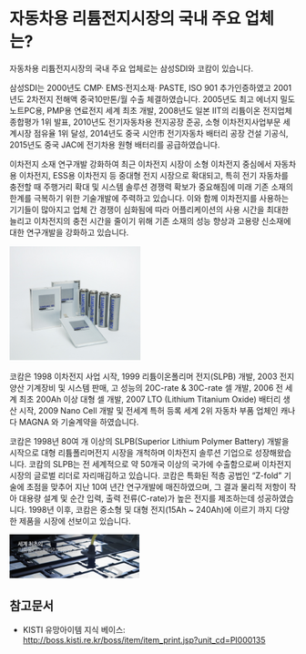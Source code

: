 # 자동차용 리튬전지시장의 국내 주요 업체는?

자동차용 리튬전지시장의 국내 주요 업체로는 삼성SDI와 코캄이 있습니다. 

삼성SDI는 
2000년도 CMP· EMS·전지소재· PASTE, ISO 901 추가인증하였고 
2001년도 2차전지 전해액 중국10만톤/월 수출 체결하였습니다. 
2005년도 최고 에너지 밀도 노트PC용, PMP용 연료전지 세계 최초 개발, 
2008년도 일본 IIT의 리튬이온 전지업체 종합평가 1위 발표,
2010년도 전기자동차용 전지공장 준공,
소형 이차전지사업부문 세계시장 점유율 1위 달성,
2014년도 중국 시안市 전기자동차 배터리 공장 건설 기공식, 
2015년도 중국 JAC에 전기차용 원형 배터리를 공급하였습니다. 

이차전지 소재 연구개발 강화하여 최근 이차전지 시장이 소형 이차전지 중심에서 자동차용 이차전지, ESS용 이차전지 등 
중대형 전지 시장으로 확대되고, 특히 전기 자동차를 충전할 때 주행거리 확대 및 시스템 솔루션 경쟁력 확보가 
중요해짐에 미래 기존 소재의 한계를 극복하기 위한 기술개발에 주력하고 있습니다. 이와 함께 이차전지를 사용하는 기기들이 
많아지고 업체 간 경쟁이 심화됨에 따라 어플리케이션의 사용 시간을 최대한 늘리고 이차전지의 충전 시간을 줄이기 위해 
기존 소재의 성능 향상과 고용량 신소재에 대한 연구개발을 강화하고 있습니다. 

![삼성SDI](./images/자동차용리튬전지_Q13_1_2.PNG)

코캄은 1998 이차전지 사업 시작, 
1999 리튬이온폴리머 전지(SLPB) 개발, 
2003 전지 양산 기계장비 및 시스템 판매, 
고 성능의 20C-rate & 30C-rate 셀 개발,
2006 전 세계 최초 200Ah 이상 대형 셀 개발, 
2007 LTO (Lithium Titanium Oxide) 배터리 생산 시작, 
2009 Nano Cell 개발 및 전세계 특허 등록 세계 2위 자동차 부품 업체인 캐나다 MAGNA 와 기술계약을 하였습니다.

코캄은 1998년 80여 개 이상의 SLPB(Superior Lithium Polymer Battery) 개발을 시작으로 대형 리튬폴리머전지 시장을 개척하며 
이차전지 솔루션 기업으로 성장해왔습니다. 코캄의 SLPB는 전 세계적으로 약 50개국 이상의 국가에 수출함으로써 
이차전지 시장의 글로벌 리더로 자리매김하고 있습니다. 코캄은 특화된 적층 공법인 “Z-fold” 기술에 초점을 맞추어 
지난 10여 년간 연구개발에 매진하였으며, 그 결과 물리적 저항이 작아 대용량 설계 및 순간 입력, 출력 전류(C-rate)가 높은 
전지를 제조하는데 성공하였습니다. 1998년 이후, 코캄은 중소형 및 대형 전지(15Ah ~ 240Ah)에 이르기 까지 다양한 
제품을 시장에 선보이고 있습니다.

![삼성SDI](./images/자동차용리튬전지_Q13_1_2_.PNG)

## 참고문서
- KISTI 유망아이템 지식 베이스: http://boss.kisti.re.kr/boss/item/item_print.jsp?unit_cd=PI000135